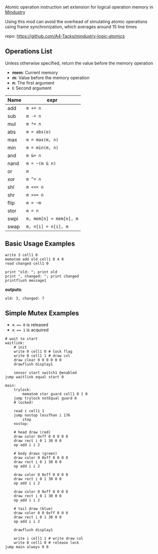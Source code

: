 Atomic operation instruction set extension for logical operation memory in [Mindustry]

Using this mod can avoid the overhead of simulating atomic operations using frame synchronization, which averages around 15 line times

[Mindustry]: https://github.com/Anuken/Mindustry

repo: <https://github.com/A4-Tacks/mindustry-logic-atomics>

Operations List
-------------------------------------------------------------------------------

Unless otherwise specified, return the value before the memory operation

- **mem**: Current memory
- **m**: Value before the memory operation
- **n**: The first argument
- **i**: Second argument

| Name | expr                    |
| ---  | ---                     |
| add  | `m += n`                |
| sub  | `m -= n`                |
| mul  | `m *= n`                |
| abs  | `m = abs(o)`            |
| max  | `m = max(m, n)`         |
| min  | `m = min(m, n)`         |
| and  | `m &= n`                |
| nand | `m = ~(m & n)`          |
| or   | `m `|= n                |
| xor  | `m ^= n`                |
| shl  | `m <<= n`               |
| shr  | `m >>= n`               |
| flip | `m = ~m`                |
| stor | `m = n`                 |
| swpi | `m, mem[n] = mem[n], m` |
| swap | `m, n[i] = n[i], m`     |


Basic Usage Examples
-------------------------------------------------------------------------------

```
write 3 cell1 0
mematom add old cell1 0 4 0
read changed cell1 0

print "old: "; print old
print ", changed: "; print changed
printflush message1
```

**outputs**:

```
old: 3, changed: 7
```


Simple Mutex Examples
-------------------------------------------------------------------------------

- `m == 0` is released
- `m == 1` is acquired

```
# wait to start
waitlink:
    # init
    write 0 cell1 0 # lock flag
    write 0 cell1 1 # draw col
    draw clear 0 0 0 0 0 0
    drawflush display1

    sensor start switch1 @enabled
jump waitlink equal start 0

main:
    trylock:
        mematom stor guard cell1 0 1 0
    jump trylock notEqual guard 0
    # locked!

    read i cell1 1
    jump nostop lessThan i 176
        stop
    nostop:

    # head draw (red)
    draw color 0xff 0 0 0 0 0
    draw rect i 0 1 30 0 0
    op add i i 2

    # body draws (green)
    draw color 0 0xff 0 0 0 0
    draw rect i 0 1 30 0 0
    op add i i 2

    draw color 0 0xff 0 0 0 0
    draw rect i 0 1 30 0 0
    op add i i 2

    draw color 0 0xff 0 0 0 0
    draw rect i 0 1 30 0 0
    op add i i 2

    # tail draw (blue)
    draw color 0 0 0xff 0 0 0
    draw rect i 0 1 30 0 0
    op add i i 2

    drawflush display1

    write i cell1 1 # write draw col
    write 0 cell1 0 # release lock
jump main always 0 0
```
